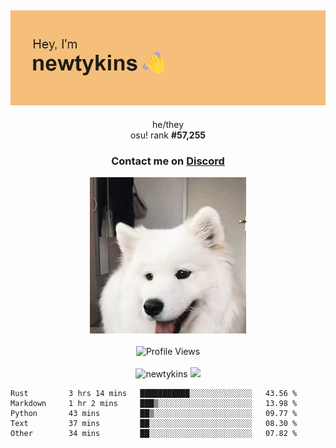 <div align="center">
    <p>
        <h2>
            <img src="banner.png" alt="✨ Hey, I'm newt!">
        </h2>
        <p>
			he/they <br>
			osu! rank <strong>#<!--osu-global-rank-->57,255<!--osu-global-rank--></strong>
		</p>
		<h3>Contact me on <a href="https://discord.gg/brEhN5Y7YK">Discord</a></h3>
    </p>
    <img src="dog.gif" height="250"><br><br>
    <img src="https://komarev.com/ghpvc/?username=newtykins&style=flat-square&color=000000" alt="Profile Views">
    <br><br>
</div>

<div align="center">
	<img src="https://github-readme-stats.vercel.app/api?username=newtykins&show_icons=true&locale=en&theme=dark&hide_border=true&count_private=true&custom_title=My%20Stats&line_height=25" alt="newtykins" width="420">
    <img src="https://github-readme-streak-stats.herokuapp.com?user=newtykins&hide_border=true&date_format=M%20j%5B%2C%20Y%5D&theme=dark" width="420">
</div>

<!--START_SECTION:waka-->

```text
Rust         3 hrs 14 mins   ███████████░░░░░░░░░░░░░░   43.56 %
Markdown     1 hr 2 mins     ███▒░░░░░░░░░░░░░░░░░░░░░   13.98 %
Python       43 mins         ██▒░░░░░░░░░░░░░░░░░░░░░░   09.77 %
Text         37 mins         ██░░░░░░░░░░░░░░░░░░░░░░░   08.30 %
Other        34 mins         ██░░░░░░░░░░░░░░░░░░░░░░░   07.82 %
```

<!--END_SECTION:waka-->
